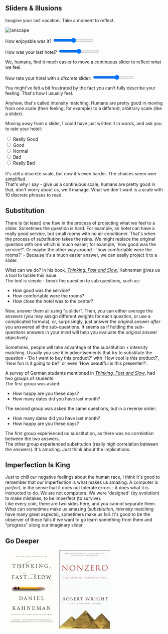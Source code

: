 ## Sliders & Illusions

Imagine your last vacation. Take a moment to reflect.

![lanscape](http://upload.wikimedia.org/wikipedia/commons/e/ef/Mount_Hood_reflected_in_Mirror_Lake%2C_Oregon.jpg)

How enjoyable was it?
<input type="range" id="vacation-joy-range"></input>

How was your last hotel?
<input type="range" id="hotel-joy-range"></input>

We, humans, find it much easier to move a continuous slider to reflect what we feel.

Now rate your hotel with a *discrete* slider:
<input id="discrete-slider" type ="range" min ="0" max="10" step ="2"/>

You might've felt a bit frustrated by the fact you can't fully describe your feeling. That's how I usually feel.

Anyhow, that's called intensity matching. Humans are pretty good in moving from one scale (their feeling, for example) to a different, arbitrary scale (like a slider).

Moving away from a slider, I could have just written it in words, and ask you to rate your hotel:

<form action="">
<input type="radio" name="hotel-rating" value="male"> Really Good<br>
<input type="radio" name="hotel-rating" value="female"> Good<br>
<input type="radio" name="hotel-rating" value="female"> Normal
<br>
<input type="radio" name="hotel-rating" value="female"> Bad<br>
<input type="radio" name="hotel-rating" value="female"> Really Bad
</form>

<br>
It's still a discrete scale, but now it's even harder. The choices seem over simplified. <br>
That's why I say - give us a continuous scale, humans are pretty good in that, don't worry about us, we'll manage. What we don't want is a scale with 10 discrete phrases to read.

## Substitution
There is (at least) one flaw in the process of projecting what we feel to a slider. Sometimes the question is hard. For example, an hotel can have a really good service, but small rooms with no air conditioner. That's when the process of *substitution* takes the reins. We might replace the original question with one which is much easier; for example, 'how good was the service?'. Or maybe the other way around - 'how comfortable were the rooms?' - Because it's a much easier answer, we can easily project it to a slider.

What can we do? In his book, *[Thinking, Fast and Slow](http://www.amazon.com/gp/product/0374533555/ref=as_li_tl?ie=UTF8&camp=1789&creative=9325&creativeASIN=0374533555&linkCode=as2&tag=abaofth-20&linkId=RDODBSHWZ456DLHI)*, Kahneman gives us a tool to tackle this issue. <br>
The tool is simple - break the question to sub questions, such as:

- How good was the service?
- How comfortable were the rooms?
- How close the hotel was to the center?

Now, answer them all using "a slider". Then, you can either average the answers (you may assign different weights for each question, or use a complicated formula), or, surprisingly, just answer the original answer _after_ you answered all the sub-questions. It seems as if holding the sub-questions answers in your mind will help you evaluate the original answer objectively.

Sometimes, people will take advantage of the substitution + intensity matching. Usually you see it in advertisements that try to substitute the question - 'Do I want to buy this product?' with 'How cool is this product?', 'How fun is it going to be?' or even 'How beautiful is this presenter?'. <br>

A survey of German students mentioned in *[Thinking, Fast and Slow](http://www.amazon.com/gp/product/0374533555/ref=as_li_tl?ie=UTF8&camp=1789&creative=9325&creativeASIN=0374533555&linkCode=as2&tag=abaofth-20&linkId=RDODBSHWZ456DLHI)*, had two groups of students. <br>
The first group was asked:

- How happy are you these days?
- How many dates did you have last month?

The second group was asked the same questions, but in a reverse order:

- How many dates did you have last month?
- How happy are you these days?

The first group experienced no substitution, as there was no correlation between the two answers. <br>
The other group experienced substitution (really high correlation between the answers). It's amazing. Just think about the implications.

## Imperfection Is King
Just to chill our negative feelings about the human race, I think It's good to remember that our imperfection is what makes us amazing. A computer is _perfect_, in the sense that it does not tolerate errors - it does what it is instructed to do. We are not computers. We were 'designed' (by evolution) to make mistakes, to be imperfect (to survive). <br>
Like every coin, there are two sides here, and you cannot separate them. What can sometimes make us amazing (_substitution_, _intensity_ matching have many great aspects), sometimes make us fall. It's good to be the observer of these falls if we want to go learn something from them and "progress" along our imaginary slider.

## Go Deeper
<div class="books-container">
<a href="http://www.amazon.com/gp/product/0374533555/ref=as_li_tl?ie=UTF8&camp=1789&creative=9325&creativeASIN=0374533555&linkCode=as2&tag=abaofth-20&linkId=X2JK3LESXOO4NY2S" target="_blank"><img border="0" src="/assets/img/ThinkingFastAndSlowBook.jpg" ></a><img src="http://ir-na.amazon-adsystem.com/e/ir?t=abaofth-20&l=as2&o=1&a=0374533555" width="1" height="1" border="0" alt="" style="border:none !important; margin:0px !important;" />
<a href="http://www.amazon.com/gp/product/0679758941/ref=as_li_tl?ie=UTF8&camp=1789&creative=9325&creativeASIN=0679758941&linkCode=as2&tag=abaofth-20&linkId=MJMKV3FDCSCXH46B" target="_blank"><img border="0"  src="/assets/img/NonZeroBook.jpg" ></a><img src="http://ir-na.amazon-adsystem.com/e/ir?t=abaofth-20&l=as2&o=1&a=0679758941" width="1" height="1" border="0" alt="" style="border:none !important; margin:0px !important;" />
</div>
